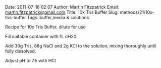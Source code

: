 Date: 2011-07-16 02:07
Author: Martin Fitzpatrick
Email: martin.fitzpatrick@gmail.com
Title: 10x Tris Buffer
Slug: methods/21/10x-tris-buffer
Tags: buffer,media &amp; solutions

Recipe for 10x Tris Buffer, dilute for use









Fill suitable container with 1L dH20



Add 30g Tris, 88g NaCl and 2g KCl to the solution, mixing thoroughly until fully dissolved.



Adjust pH to 7.5 with HCl





